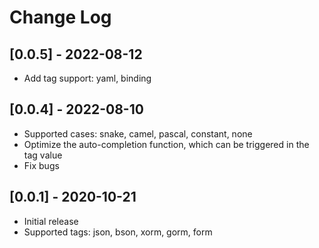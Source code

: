 # Change Log

## [0.0.5] - 2022-08-12
- Add tag support: yaml, binding

## [0.0.4] - 2022-08-10
- Supported cases: snake, camel, pascal, constant, none
- Optimize the auto-completion function, which can be triggered in the tag value
- Fix bugs

## [0.0.1] - 2020-10-21
- Initial release
- Supported tags: json, bson, xorm, gorm, form